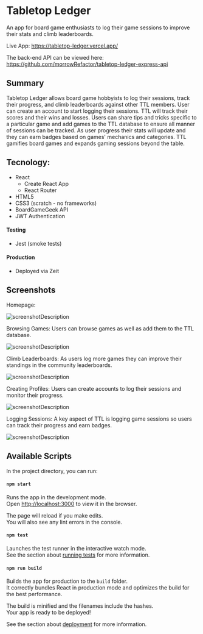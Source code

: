 # Tabletop Ledger
An app for board game enthusiasts to log their game sessions to improve their stats and climb leaderboards.

Live App: https://tabletop-ledger.vercel.app/

The back-end API can be viewed here: https://github.com/morrowRefactor/tabletop-ledger-express-api

## Summary
Tabletop Ledger allows board game hobbyists to log their sessions, track their progress, and climb leaderboards against other TTL members.  User can create an account to start logging their sessions.  TTL will track their scores and their wins and losses.  Users can share tips and tricks specific to a particular game and add games to the TTL database to ensure all manner of sessions can be tracked.  As user progress their stats will update and they can earn badges based on games' mechanics and categories.  TTL gamifies board games and expands gaming sessions beyond the table.

## Tecnology:

* React
  * Create React App
  * React Router
* HTML5
* CSS3 (scratch - no frameworks)
* BoardGameGeek API
* JWT Authentication

#### Testing

* Jest (smoke tests)

#### Production

* Deployed via Zeit

## Screenshots

Homepage:

![screenshotDescription](https://user-images.githubusercontent.com/58446465/101947814-e99daf00-3ba5-11eb-929d-30f7ec8db1b2.png)

Browsing Games: Users can browse games as well as add them to the TTL database.

![screenshotDescription](https://user-images.githubusercontent.com/58446465/101947812-e9051880-3ba5-11eb-8301-7ac38fccd35f.png)

Climb Leaderboards: As users log more games they can improve their standings in the community leaderboards.

![screenshotDescription](https://user-images.githubusercontent.com/58446465/101947816-e99daf00-3ba5-11eb-9601-717a9534fb47.png)

Creating Profiles: Users can create accounts to log their sessions and monitor their progress.

![screenshotDescription](https://user-images.githubusercontent.com/58446465/101947818-e99daf00-3ba5-11eb-88e5-f001c6fa876b.png)

Logging Sessions: A key aspect of TTL is logging game sessions so users can track their progress and earn badges.

![screenshotDescription](https://user-images.githubusercontent.com/58446465/101947820-ea364580-3ba5-11eb-972a-1a3a28f6ce73.png)



## Available Scripts

In the project directory, you can run:

#### `npm start`

Runs the app in the development mode.<br />
Open [http://localhost:3000](http://localhost:3000) to view it in the browser.

The page will reload if you make edits.<br />
You will also see any lint errors in the console.

#### `npm test`

Launches the test runner in the interactive watch mode.<br />
See the section about [running tests](https://facebook.github.io/create-react-app/docs/running-tests) for more information.

#### `npm run build`

Builds the app for production to the `build` folder.<br />
It correctly bundles React in production mode and optimizes the build for the best performance.

The build is minified and the filenames include the hashes.<br />
Your app is ready to be deployed!

See the section about [deployment](https://facebook.github.io/create-react-app/docs/deployment) for more information.
